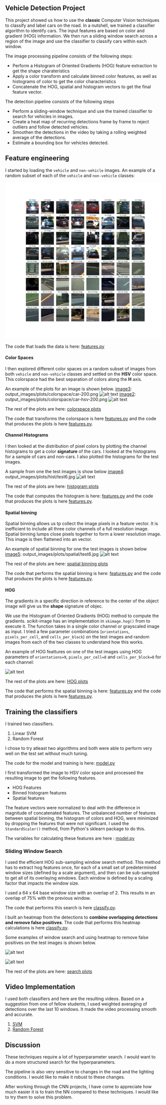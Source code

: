 ## Vehicle Detection Project


This project showed us how to use the **classic** Computer Vision techniques to classify and label cars on the road. In a nutshell, we trained a classifier algorithm to identify cars. The input features are based on color and gradient (HOG) information. We then run a sliding window search across a region of the image and use the classifier to classify cars within each window.

The image processing pipeline consists of the following steps:

* Perform a Histogram of Oriented Gradients (HOG) feature extraction to get the shape charateristics
* Apply a color transform and calculate binned color features, as well as histograms of color to get the color characteristics
* Concatenate the HOG, spatial and histogram vectors to get the final feature vector.

The detection pipeline consists of the following steps

* Perform a sliding-window technique and use the trained classifier to search for vehicles in images.
* Create a heat map of recurring detections frame by frame to reject outliers and follow detected vehicles.
* Smoothen the detections in the video by taking a rolling weighted average of the detections.
* Estimate a bounding box for vehicles detected.


[//]: # (Image References)
[image2]: ./examples/HOG_example.jpg
[image3]: ./examples/sliding_windows.jpg
[image4]: ./examples/sliding_window.jpg
[image5]: ./examples/bboxes_and_heat.png
[image6]: ./examples/labels_map.png
[image7]: ./examples/output_bboxes.png
[video1]: ./project_video.mp4



## Feature engineering


I started by loading the `vehicle` and `non-vehicle` images. An example of a random subset of each of the `vehicle` and `non-vehicle` classes:

[image1]: output_images/data_sample.png
![alt text][image1]

The code that loads the data is here: [features.py ]()

#### Color Spaces
I then explored different color spaces on a random subset of images from both `vehicle` and `non-vehicle` classes and settled on the **HSV** color space. This colorspace had the best separation of colors along the **H** axis.

An example of the plots for an image is shown below.
[image3]: output_images/plots/colorspace/car-200.png
![alt text][image3]
[image2]: output_images/plots/colorspace/car-hsv-200.png
![alt text][image2]

The rest of the plots are here: [colorspace plots](output_images/plots/colorspace/)

The code that transforms the colorspace is here [features.py]() and the code that produces the plots is here [features.py]().

#### Channel Histograms

I then looked at the distribution of pixel colors by plotting the channel histograms to get a color **signature** of the cars. I looked at the histograms for a sample of cars and non-cars. I also plotted the histograms for the test images.

A sample from one the test images is show below
[image4]: output_images/plots/hist/test6.jpg
![alt text][image4]

The rest of the plots are here: [histogram plots](output_images/plots/hist)

The code that computes the histogram is here: [features.py]() and the code that produces the plots is here [features.py]().

#### Spatial binning

Spatial binning allows us tp collect the image pixels in a feature vector. It is inefficient to include all three color channels of a full resolution image.  Spatial binning lumps close pixels together to form a lower resolution image. This image is then flattened into an vector.

An example of spatial binning for one the test images is shown below
[image5]: output_images/plots/spatial/test6.jpg
![alt text][image5]

The rest of the plots are here: [spatial binning plots](output_images/plots/spatial)

The code that performs the spatial binning is here: [features.py]() and the code that produces the plots is here [features.py]().


#### HOG

The gradients in a specific direction in reference to the center of the object image will give us the **shape** signature of objec.

We use the Histogram of Oriented Gradients (HOG) method to compute the gradients. scikit-image has an implementation in `skimage.hog()` from  to execute it. The function takes in a single color channel or grayscaled image as input.
I tried a few parameter combinations (`orientations`, `pixels_per_cell`, and `cells_per_block`) on the test images and random images from each of the two classes to understand how this works.

An example of HOG feattures on one of the test images using HOG parameters of `orientations=9`, `pixels_per_cell=8` and `cells_per_block=8` for each channel:

[image6]: output_images/plots/hog/test6.jpg
![alt text][image6]

The rest of the plots are here: [HOG plots](output_images/plots/hog)

The code that performs the spatial binning is here: [features.py]() and the code that produces the plots is here [features.py]().



## Training the classifiers

I trained two classifiers.

1. Linear SVM
2. Random Forest

I chose to try atleast two algorithms and both were able to perform very well on the test set without much tuning.

The code for the model and training is here: [model.py](model.py)

I first transformed the image to HSV color space and processed the resulting image to get the following features.

* HOG Features
* Binned histogram features
* Spatial features

The feature vectors were normalized to deal with the difference in magnitude of concatenated features. The unbalanced number of features between spatial binning, the histogram of colors and HOG, were minimized by dropping the features that were not significant. I used the `StandardScaler()` method, from Python's sklearn package to do this.

The variables for calculating these features are here : [model.py]()

### Sliding Window Search

I used the efficient HOG sub-sampling window search method. This method has to extract hog features once, for each of a small set of predetermined window sizes (defined by a scale argument), and then can be sub-sampled to get all of its overlaying windows. Each window is defined by a scaling factor that impacts the window size.

I used a 64 x 64 base window size with an overlap of 2. This results in an overlap of 75% with the previous window.

The code that performs this search is here [classify.py]().

I built an heatmap from the detections to **combine overlapping detections and remove false positives**.
The code that performs this heatmap calculations is here [classify.py]().

Some examples of window search and using heatmap to remove false positives on the test images is shown below.

[image6]: output_images/plots/test6.jpg
![alt text][image6]

[image7]: output_images/plots/test5.jpg
![alt text][image7]

The rest of the plots are here: [search plots](output_images/plots)



## Video Implementation

I used both classifiers and here are the resulting videos. Based on a suggestion from one of fellow students, I used weighted averaging of detections over the last 10 windows. It made the video processing smooth and accurate.

1. [SVM]()
2. [Random Forest]()


## Discussion

These techniques require a lot of hyperparameter search. I would want to do a more structured search for the hyperparameters.

The pipeline is also very sensitive to changes in the road and the lighting conditions. I would like to make it robust to these changes.

After working through the CNN projects, I have come to appreciate how much easier it is to train the NN compared to these techniques. I would like to try them to solve this problem.